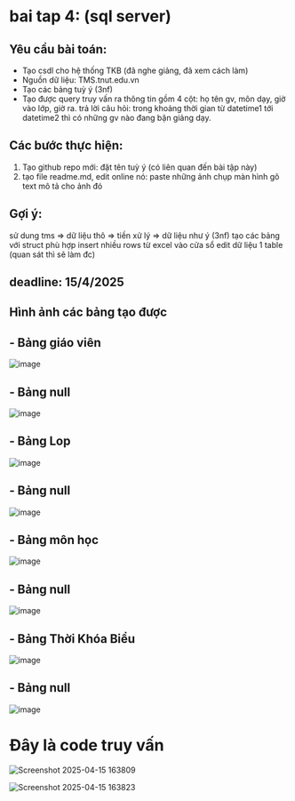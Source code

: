 # bai tap 4: (sql server)
## Yêu cầu bài toán:
 - Tạo csdl cho hệ thống TKB (đã nghe giảng, đã xem cách làm)
 - Nguồn dữ liệu: TMS.tnut.edu.vn
 - Tạo các bảng tuỳ ý (3nf)
 - Tạo được query truy vấn ra thông tin gồm 4 cột: họ tên gv, môn dạy, giờ vào lớp, giờ ra.
   trả lời câu hỏi: trong khoảng thời gian từ datetime1 tới datetime2 thì có những gv nào đang bận giảng dạy.

## Các bước thực hiện:
1. Tạo github repo mới: đặt tên tuỳ ý (có liên quan đến bài tập này)
2. tạo file readme.md, edit online nó:
   paste những ảnh chụp màn hình
   gõ text mô tả cho ảnh đó

## Gợi ý:
  sử dung tms => dữ liệu thô => tiền xử lý => dữ liệu như ý (3nf)
  tạo các bảng với struct phù hợp
  insert nhiều rows từ excel vào cửa sổ edit dữ liệu 1 table (quan sát thì sẽ làm đc)
  
## deadline: 15/4/2025
## Hình ảnh các bảng tạo được
## - Bảng giáo viên

![image](https://github.com/user-attachments/assets/c087a71a-e937-425f-9b52-250be774bf2f)

## - Bảng null

![image](https://github.com/user-attachments/assets/f250ec67-5b68-421e-a7ce-dca38310c830)

## - Bảng Lop

![image](https://github.com/user-attachments/assets/54d90ba6-1e9f-47d3-b460-5eabc325f8de)

## - Bảng null

![image](https://github.com/user-attachments/assets/91577064-72f8-4af2-ac3f-db40cb78a27b)

## - Bảng môn học

![image](https://github.com/user-attachments/assets/d798ccf7-228c-49d7-89ac-7530a3f11cd1)

## - Bảng null

![image](https://github.com/user-attachments/assets/28b43d80-e481-420b-8268-38c392462c64)

## - Bảng Thời Khóa Biểu

![image](https://github.com/user-attachments/assets/b5bd66a1-11a6-4734-a710-abd16e196b3c)

## - Bảng null

![image](https://github.com/user-attachments/assets/8a7e64b0-1553-41e0-82e1-ff4f27a4335b)

# Đây là code truy vấn

![Screenshot 2025-04-15 163809](https://github.com/user-attachments/assets/5cb2c2a6-8b65-414e-92a6-dd9c4f05f3e3)


![Screenshot 2025-04-15 163823](https://github.com/user-attachments/assets/11adeafb-cfdd-4f17-bcce-df5aaf217d65)









